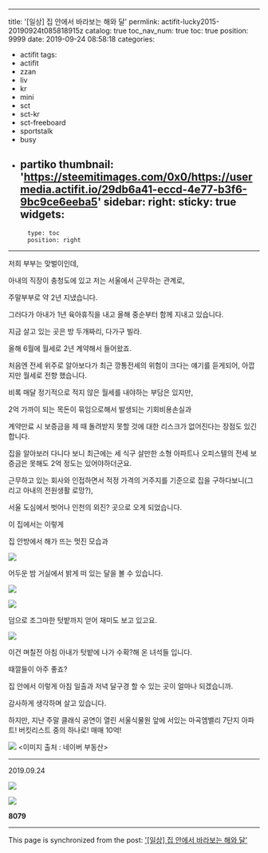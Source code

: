 
---
title: '[일상] 집 안에서 바라보는 해와 달'
permlink: actifit-lucky2015-20190924t085818915z
catalog: true
toc_nav_num: true
toc: true
position: 9999
date: 2019-09-24 08:58:18
categories:
- actifit
tags:
- actifit
- zzan
- liv
- kr
- mini
- sct
- sct-kr
- sct-freeboard
- sportstalk
- busy
- partiko
thumbnail: 'https://steemitimages.com/0x0/https://usermedia.actifit.io/29db6a41-eccd-4e77-b3f6-9bc9ce6eeba5'
sidebar:
    right:
        sticky: true
widgets:
    -
        type: toc
        position: right
---


저희 부부는 맞벌이인데,

아내의 직장이 충청도에 있고 저는 서울에서 근무하는 관계로,

주말부부로 약 2년 지냈습니다.

그러다가 아내가 1년 육아휴직을 내고 올해 중순부터 함께 지내고 있습니다.

지금 살고 있는 곳은 방 두개짜리, 다가구 빌라.

올해 6월에 월세로 2년 계약해서 들어왔죠.

처음엔 전세 위주로 알아보다가 최근 깡통전세의 위험이 크다는 얘기를 듣게되어, 아깝지만 월세로 전향 했습니다.

비록 매달 정기적으로 적지 않은 월세를 내야하는 부담은 있지만,

2억 가까이 되는 목돈이 묶임으로해서 발생되는 기회비용손실과

계약만료 시 보증금을 제 때 돌려받지 못할 것에 대한 리스크가 없어진다는 장점도 있긴 합니다.

집을 알아보러 다니다 보니 최근에는 세 식구 살만한 소형 아파트나 오피스텔의 전세 보증금은 못해도 2억 정도는 있어야하더군요.

근무하고 있는 회사와 인접하면서 적정 가격의 거주지를 기준으로 집을 구하다보니(그리고 아내의 전원생활 로망?),

서울 도심에서 벗어나 인천의 외진? 곳으로 오게 되었습니다.

이 집에서는 이렇게

집 안방에서 해가 뜨는 멋진 모습과

![](https://steemitimages.com/0x0/https://usermedia.actifit.io/29db6a41-eccd-4e77-b3f6-9bc9ce6eeba5)

어두운 밤 거실에서 밝게 떠 있는 달을 볼 수 있습니다.

![](https://steemitimages.com/0x0/https://usermedia.actifit.io/749a0ceb-c48c-43b2-b467-8838e60b4fd9)

![](https://steemitimages.com/0x0/https://usermedia.actifit.io/60d3d598-591b-4739-889e-9f8f7e831a92)

덤으로 조그마한 텃밭까지 얻어 재미도 보고 있고요.

![](https://steemitimages.com/0x0/https://usermedia.actifit.io/33f12296-0331-4581-9799-8792ca0a45e6)

이건 며칠전 아침 아내가 텃밭에 나가 수확?해 온 녀석들 입니다.

때깔들이 아주 좋죠?

집 안에서 이렇게 아침 일출과 저녁 달구경 할 수 있는 곳이 얼마나 되겠습니까.

감사하게 생각하며 살고 있습니다.

하지만,
지난 주말 클래식 공연이 열린 서울식물원 앞에 서있는 마곡엠밸리 7단지 아파트!
버킷리스트 중의 하나로!
매매 10억!

![](https://steemitimages.com/0x0/https://usermedia.actifit.io/97cf80ce-5e37-4308-b372-39fc9d8b9017)
<이미지 출처 : 네이버 부동산>

---

2019.09.24

![](https://cdn.steemitimages.com/DQmXv9QWiAYiLCSr3sKxVzUJVrgin3ZZWM2CExEo3fd5GUS/sep3.png)

![](https://cdn.steemitimages.com/DQmRgAoqi4vUVymaro8hXdRraNX6LHkXhMRBZxEo5vVWXDN/ACTIVITYCOUNT.png)

**8079**

- - -

This page is synchronized from the post: ['[일상] 집 안에서 바라보는 해와 달'](https://steemit.com/@lucky2015/actifit-lucky2015-20190924t085818915z)
